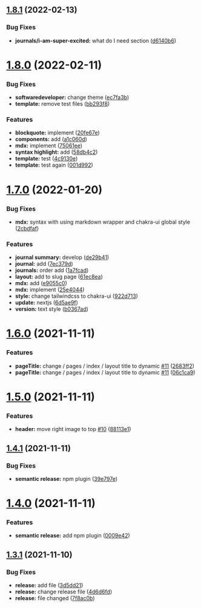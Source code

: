 ## [1.8.1](https://github.com/boraoren/boraoren.github.io/compare/v1.8.0...v1.8.1) (2022-02-13)


### Bug Fixes

* **journals/i-am-super-excited:** what do I need section ([d6140b6](https://github.com/boraoren/boraoren.github.io/commit/d6140b6a0cb2811c95ad0ebc23f94b04ad348d8f))

# [1.8.0](https://github.com/boraoren/showcase/compare/v1.7.0...v1.8.0) (2022-02-11)


### Bug Fixes

* **softwaredeveloper:** change theme ([ec7fa3b](https://github.com/boraoren/showcase/commit/ec7fa3be8c7ae25c9e6c85f78789d65555ef5205))
* **template:** remove test files ([bb293f8](https://github.com/boraoren/showcase/commit/bb293f86d737d56107d8498af5bf8c0cbdf4a92b))


### Features

* **blockquote:** implement ([20fe67e](https://github.com/boraoren/showcase/commit/20fe67e1e377a99dfea7ef884fba4c7481cfe8bf))
* **components:** add ([a1c060d](https://github.com/boraoren/showcase/commit/a1c060dd1827429a527f2bdfe5ad088a4ad8a238))
* **mdx:** implement ([75061ee](https://github.com/boraoren/showcase/commit/75061eecd850946fc922d358a3b7d3d5c7ccd33b))
* **syntax highlight:** add ([58db4c2](https://github.com/boraoren/showcase/commit/58db4c2dd3328163031d42beaa2f497a87bfc7ea))
* **template:** test ([4c9130e](https://github.com/boraoren/showcase/commit/4c9130e7f76938c69d9f136590397374e6333095))
* **template:** test again ([001d992](https://github.com/boraoren/showcase/commit/001d992472b1d3101de62b1987b7e26a27e7d1d6))

# [1.7.0](https://github.com/boraoren/showcase/compare/v1.6.0...v1.7.0) (2022-01-20)


### Bug Fixes

* **mdx:** syntax with using markdown wrapper and chakra-ui global style ([2cbdfaf](https://github.com/boraoren/showcase/commit/2cbdfaf7c1b77a5c2400d6058eda9c671fbff753))


### Features

* **journal summary:** develop ([de29b41](https://github.com/boraoren/showcase/commit/de29b4160062be24f2ee61e5866fc30afcef8fca))
* **journal:** add ([7ec379d](https://github.com/boraoren/showcase/commit/7ec379d644af5a101dc48a1c685f70f11b7a2025))
* **journals:** order add ([1a7fcad](https://github.com/boraoren/showcase/commit/1a7fcad868c6b38d7eafc19b77f87e7d9cb39ba7))
* **layout:** add to slug page ([61ec8ea](https://github.com/boraoren/showcase/commit/61ec8ea6c25ccada5759e930a2fd23e3cebf2753))
* **mdx:** add ([e9055c0](https://github.com/boraoren/showcase/commit/e9055c01bf8b94a5af29946d90ff3c9e20029ef8))
* **mdx:** implement ([25e4044](https://github.com/boraoren/showcase/commit/25e4044293c3d7ab5692f872bf5986cdf92ae336))
* **style:** change tailwindcss to chakra-ui ([922d713](https://github.com/boraoren/showcase/commit/922d713ee3187906d2eaa3904b9b499b53f3fe5d))
* **update:** nextjs ([6d5ae9f](https://github.com/boraoren/showcase/commit/6d5ae9ff2b63cee91bb1cb19d56fc82a51455acd))
* **version:** text style ([b0367ad](https://github.com/boraoren/showcase/commit/b0367ad3a2fbb67c62bb92aaec76a57d8a651c23))

# [1.6.0](https://github.com/boraoren/showcase/compare/v1.5.0...v1.6.0) (2021-11-11)


### Features

* **pageTitle:** change / pages / index / layout title to dynamic [#11](https://github.com/boraoren/showcase/issues/11) ([2683ff2](https://github.com/boraoren/showcase/commit/2683ff2183becd303a39e43bf3c5f2f583be4537))
* **pageTitle:** change / pages / index / layout title to dynamic [#11](https://github.com/boraoren/showcase/issues/11) ([06c1ca9](https://github.com/boraoren/showcase/commit/06c1ca9fc3ddf2f3c6a11ae0b8002d7fa279c353))

# [1.5.0](https://github.com/boraoren/showcase/compare/v1.4.1...v1.5.0) (2021-11-11)


### Features

* **header:** move right image to top [#10](https://github.com/boraoren/showcase/issues/10) ([88113e1](https://github.com/boraoren/showcase/commit/88113e18f4a2b743abb27ac102a902ee23984506))

## [1.4.1](https://github.com/boraoren/showcase/compare/v1.4.0...v1.4.1) (2021-11-11)


### Bug Fixes

* **semantic release:** npm plugin ([39e797e](https://github.com/boraoren/showcase/commit/39e797eb230a398db97860d6a975b03e0fa3a4f8))

# [1.4.0](https://github.com/boraoren/showcase/compare/v1.3.1...v1.4.0) (2021-11-11)


### Features

* **semantic release:** add npm plugin ([0009e42](https://github.com/boraoren/showcase/commit/0009e42351a881ba58aadbd08c86eca1c9cb8325))

## [1.3.1](https://github.com/boraoren/showcase/compare/v1.3.0...v1.3.1) (2021-11-10)


### Bug Fixes

* **release:** add file ([3d5dd21](https://github.com/boraoren/showcase/commit/3d5dd21c8de7d6a65a063d849619ac38203324d0))
* **release:** change release file ([4d6d6fd](https://github.com/boraoren/showcase/commit/4d6d6fd6129d5571fc6fdd159d60c3c32a496fc2))
* **release:** file changed ([7f8ac0b](https://github.com/boraoren/showcase/commit/7f8ac0b6aeac96b17773cc3845a436421fa517b7))
